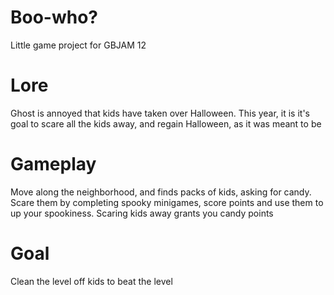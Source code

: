 # Boo-who?

Little game project for GBJAM 12

# Lore

Ghost is annoyed that kids have taken over Halloween. This year, it is it's goal to scare all the kids away,
and regain Halloween, as it was meant to be

# Gameplay

Move along the neighborhood, and finds packs of kids, asking for candy. Scare them by completing spooky minigames,
score points and use them to up your spookiness. Scaring kids away grants you candy points

# Goal

Clean the level off kids to beat the level
